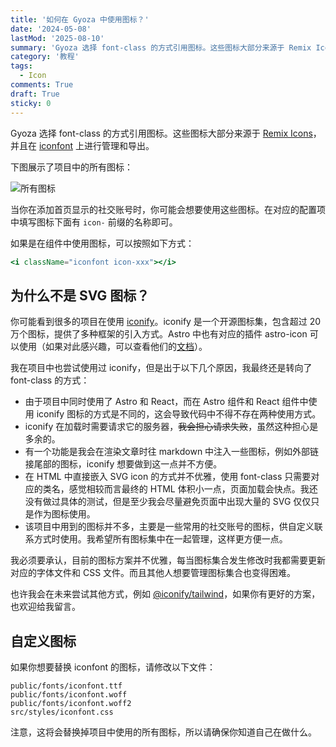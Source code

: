 ```yaml
---
title: '如何在 Gyoza 中使用图标？'
date: '2024-05-08'
lastMod: '2025-08-10'
summary: 'Gyoza 选择 font-class 的方式引用图标。这些图标大部分来源于 Remix Icons，并且在 iconfont 上进行管理和导出。'
category: '教程'
tags:
  - Icon
comments: True
draft: True
sticky: 0
---
```


Gyoza 选择 font-class 的方式引用图标。这些图标大部分来源于 [Remix Icons](https://remixicon.com/)，并且在 [iconfont](https://www.iconfont.cn/) 上进行管理和导出。

下图展示了项目中的所有图标：

![所有图标](https://s2.loli.net/2024/05/08/mbdT5HqYMEajyRG.webp)

当你在添加首页显示的社交账号时，你可能会想要使用这些图标。在对应的配置项中填写图标下面有 `icon-` 前缀的名称即可。

如果是在组件中使用图标，可以按照如下方式：

```jsx
<i className="iconfont icon-xxx"></i>
```

## 为什么不是 SVG 图标？

你可能看到很多的项目在使用 [iconify](https://iconify.design/)。iconify 是一个开源图标集，包含超过 20 万个图标，提供了多种框架的引入方式。Astro 中也有对应的插件 astro-icon 可以使用（如果对此感兴趣，可以查看他们的[文档](https://github.com/natemoo-re/astro-icon)）。

我在项目中也尝试使用过 iconify，但是出于以下几个原因，我最终还是转向了 font-class 的方式：

- 由于项目中同时使用了 Astro 和 React，而在 Astro 组件和 React 组件中使用 iconify 图标的方式是不同的，这会导致代码中不得不存在两种使用方式。
- iconify 在加载时需要请求它的服务器，~~我会担心请求失败~~，虽然这种担心是多余的。
- 有一个功能是我会在渲染文章时往 markdown 中注入一些图标，例如外部链接尾部的图标，iconify 想要做到这一点并不方便。
- 在 HTML 中直接嵌入 SVG icon 的方式并不优雅，使用 font-class 只需要对应的类名，感觉相较而言最终的 HTML 体积小一点，页面加载会快点。我还没有做过具体的测试，但是至少我会尽量避免页面中出现大量的 SVG 仅仅只是作为图标使用。
- 该项目中用到的图标并不多，主要是一些常用的社交账号的图标，供自定义联系方式时使用。我希望所有图标集中在一起管理，这样更方便一点。

我必须要承认，目前的图标方案并不优雅，每当图标集合发生修改时我都需要更新对应的字体文件和 CSS 文件。而且其他人想要管理图标集合也变得困难。

也许我会在未来尝试其他方式，例如 [@iconify/tailwind](https://github.com/iconify/iconify/tree/main/plugins/tailwind)，如果你有更好的方案，也欢迎给我留言。

## 自定义图标

如果你想要替换 iconfont 的图标，请修改以下文件：

```text
public/fonts/iconfont.ttf
public/fonts/iconfont.woff
public/fonts/iconfont.woff2
src/styles/iconfont.css
```

注意，这将会替换掉项目中使用的所有图标，所以请确保你知道自己在做什么。
